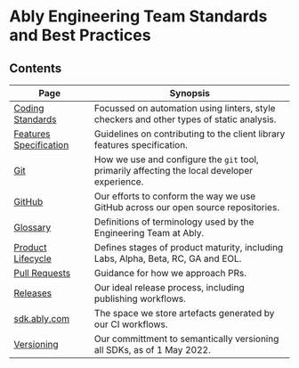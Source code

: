 # Ably Engineering Team Standards and Best Practices

## Contents

| Page | Synopsis |
| ---- | -------- |
| [Coding Standards](coding-standards.md) | Focussed on automation using linters, style checkers and other types of static analysis. |
| [Features Specification](features-specification.md) | Guidelines on contributing to the client library features specification. |
| [Git](git.md) | How we use and configure the `git` tool, primarily affecting the local developer experience. |
| [GitHub](github.md) | Our efforts to conform the way we use GitHub across our open source repositories. |
| [Glossary](glossary.md) | Definitions of terminology used by the Engineering Team at Ably. |
| [Product Lifecycle](product-lifecycle.md) | Defines stages of product maturity, including Labs, Alpha, Beta, RC, GA and EOL. |
| [Pull Requests](pull-requests.md) | Guidance for how we approach PRs. |
| [Releases](releases.md) | Our ideal release process, including publishing workflows. |
| [sdk.ably.com](sdk.ably.com.md) | The space we store artefacts generated by our CI workflows. |
| [Versioning](versioning.md) | Our committment to semantically versioning all SDKs, as of 1 May 2022. |
